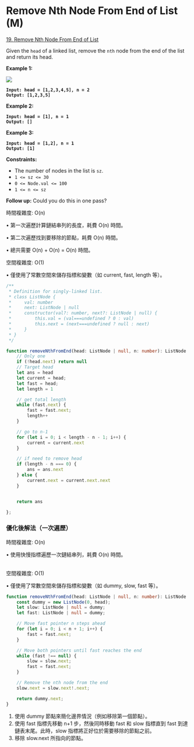 # Remove Nth Node From End of List (M)

[19. Remove Nth Node From End of List](https://leetcode.com/problems/remove-nth-node-from-end-of-list/)



Given the `head` of a linked list, remove the `nth` node from the end of the list and return its head.

&#x20;

**Example 1:**

![](https://assets.leetcode.com/uploads/2020/10/03/remove\_ex1.jpg)

<pre><code><strong>Input: head = [1,2,3,4,5], n = 2
</strong><strong>Output: [1,2,3,5]
</strong></code></pre>

**Example 2:**

<pre><code><strong>Input: head = [1], n = 1
</strong><strong>Output: []
</strong></code></pre>

**Example 3:**

<pre><code><strong>Input: head = [1,2], n = 1
</strong><strong>Output: [1]
</strong></code></pre>

&#x20;

**Constraints:**

* The number of nodes in the list is `sz`.
* `1 <= sz <= 30`
* `0 <= Node.val <= 100`
* `1 <= n <= sz`

&#x20;

**Follow up:** Could you do this in one pass?



時間複雜度: O(n)

• 第一次遍歷計算鏈結串列的長度，耗費 O(n) 時間。

• 第二次遍歷找到要移除的節點，耗費 O(n) 時間。

• 總共需要 O(n) + O(n) = O(n) 時間。



空間複雜度: O(1)

• 僅使用了常數空間來儲存指標和變數（如 current, fast, length 等）。

```typescript
/**
 * Definition for singly-linked list.
 * class ListNode {
 *     val: number
 *     next: ListNode | null
 *     constructor(val?: number, next?: ListNode | null) {
 *         this.val = (val===undefined ? 0 : val)
 *         this.next = (next===undefined ? null : next)
 *     }
 * }
 */

function removeNthFromEnd(head: ListNode | null, n: number): ListNode | null {
    // Only one
    if (!head.next) return null
    // Target head
    let ans = head
    let current = head;
    let fast = head;
    let length = 1

    // get total length
    while (fast.next) {
        fast = fast.next;
        length++
    }

    // go to n-1
    for (let i = 0; i < length - n - 1; i++) {
        current = current.next
    }

    // if need to remove head
    if (length - n === 0) {
        ans = ans.next
    } else {
        current.next = current.next.next
    }


    return ans

};
```





### 優化後解法（一次遍歷）

時間複雜度: O(n)

• 使用快慢指標遍歷一次鏈結串列，耗費 O(n) 時間。

\
空間複雜度: O(1)

• 僅使用了常數空間來儲存指標和變數（如 dummy, slow, fast 等）。

```typescript
function removeNthFromEnd(head: ListNode | null, n: number): ListNode | null {
    const dummy = new ListNode(0, head);
    let slow: ListNode | null = dummy;
    let fast: ListNode | null = dummy;

    // Move fast pointer n steps ahead
    for (let i = 0; i < n + 1; i++) {
        fast = fast.next;
    }

    // Move both pointers until fast reaches the end
    while (fast !== null) {
        slow = slow.next;
        fast = fast.next;
    }

    // Remove the nth node from the end
    slow.next = slow.next!.next;

    return dummy.next;
}
```

1. 使用 dummy 節點來簡化邊界情況（例如移除第一個節點）。
2. 使用 fast 指標先移動 n+1 步，然後同時移動 fast 和 slow 指標直到 fast 到達鏈表末尾。此時，slow 指標將正好位於需要移除的節點之前。
3. 移除 slow.next 所指向的節點。
